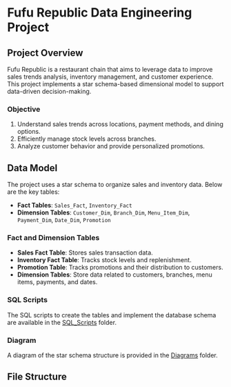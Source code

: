 # Fufu Republic Data Engineering Project

## Project Overview
Fufu Republic is a restaurant chain that aims to leverage data to improve sales trends analysis, inventory management, and customer experience. This project implements a star schema-based dimensional model to support data-driven decision-making.

### Objective
1. Understand sales trends across locations, payment methods, and dining options.
2. Efficiently manage stock levels across branches.
3. Analyze customer behavior and provide personalized promotions.

## Data Model
The project uses a star schema to organize sales and inventory data. Below are the key tables:
- **Fact Tables**: `Sales_Fact`, `Inventory_Fact`
- **Dimension Tables**: `Customer_Dim`, `Branch_Dim`, `Menu_Item_Dim`, `Payment_Dim`, `Date_Dim`, `Promotion`

### Fact and Dimension Tables
- **Sales Fact Table**: Stores sales transaction data.
- **Inventory Fact Table**: Tracks stock levels and replenishment.
- **Promotion Table**: Tracks promotions and their distribution to customers.
- **Dimension Tables**: Store data related to customers, branches, menu items, payments, and dates.

### SQL Scripts
The SQL scripts to create the tables and implement the database schema are available in the [SQL_Scripts](./SQL_Scripts) folder.

### Diagram
A diagram of the star schema structure is provided in the [Diagrams](./Diagrams) folder.

## File Structure
